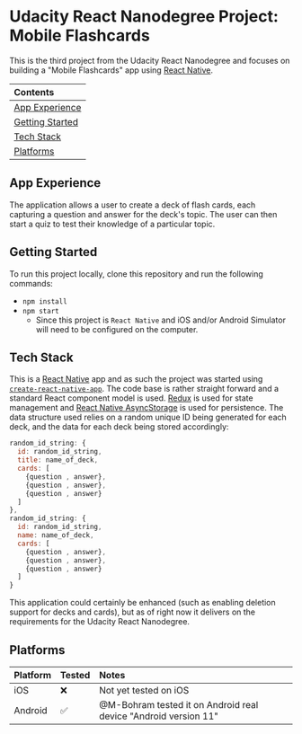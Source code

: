 # Udacity React Nanodegree Project: Mobile Flashcards

This is the third project from the Udacity React Nanodegree and focuses on building a "Mobile Flashcards" app using [React Native](https://facebook.github.io/react-native/).

| Contents                            |
| :---------------------------------- |
| [App Experience](#app-experience)   |
| [Getting Started](#getting-started) |
| [Tech Stack](#tech-stack)           |
| [Platforms](#platforms)             |

## App Experience

The application allows a user to create a deck of flash cards, each capturing a question and answer for the deck's topic. The user can then start a quiz to test their knowledge of a particular topic.

## Getting Started

To run this project locally, clone this repository and run the following commands:

- `npm install`
- `npm start`
  - Since this project is `React Native` and iOS and/or Android Simulator will need to be configured on the computer.

## Tech Stack

This is a [React Native](https://facebook.github.io/react-native/) app and as such the project was started using [`create-react-native-app`](https://github.com/react-community/create-react-native-app). The code base is rather straight forward and a standard React component model is used. [Redux](https://redux.js.org/) is used for state management and [React Native AsyncStorage](https://facebook.github.io/react-native/docs/asyncstorage) is used for persistence. The data structure used relies on a random unique ID being generated for each deck, and the data for each deck being stored accordingly:

```javascript
random_id_string: {
  id: random_id_string,
  title: name_of_deck,
  cards: [
    {question , answer},
    {question , answer},
    {question , answer}
  ]
},
random_id_string: {
  id: random_id_string,
  name: name_of_deck,
  cards: [
    {question , answer},
    {question , answer},
    {question , answer}
  ]
}
```

This application could certainly be enhanced (such as enabling deletion support for decks and cards), but as of right now it delivers on the requirements for the Udacity React Nanodegree.

## Platforms

| Platform | Tested             | Notes                                                           |
| :------- | :----------------- | :-------------------------------------------------------------- |
| iOS      | :x:                | Not yet tested on iOS                                           |
| Android  | :white_check_mark: | @M-Bohram tested it on Android real device "Android version 11" |
